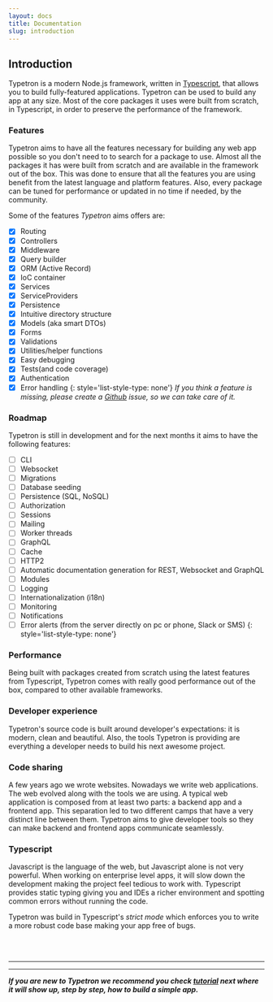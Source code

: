 ```yaml
---
layout: docs
title: Documentation
slug: introduction
---
```


## Introduction

Typetron is a modern Node.js framework, written in [Typescript](http://www.typescriptlang.org/), that allows
you to build fully-featured applications. Typetron can be used to build any app at any size.
Most of the core packages it uses were built from scratch, in Typescript, in order to preserve the performance of the
framework. 
 

### Features
Typetron aims to have all the features necessary for building any web app possible so you don't need to
to search for a package to use. Almost all the packages it has were built from scratch and are available
in the framework out of the box. 
This was done to ensure that all the features you are using benefit from the latest language and platform features. 
Also, every package can be tuned for performance or updated in no time if needed, by the community.

Some of the features _Typetron_ aims offers are:

* [x] Routing
* [x] Controllers
* [x] Middleware
* [x] Query builder
* [x] ORM (Active Record)
* [x] IoC container
* [x] Services
* [x] ServiceProviders
* [x] Persistence
* [x] Intuitive directory structure
* [x] Models (aka smart DTOs)
* [x] Forms
* [x] Validations
* [x] Utilities/helper functions
* [x] Easy debugging
* [x] Tests(and code coverage)
* [x] Authentication
* [x] Error handling
{: style='list-style-type: none'}
_If you think a feature is missing, please create a [Github](https://github.com/typetron/typetron) issue, so we can take care of it._

### Roadmap
Typetron is still in development and for the next months it aims to have the following features:
* [ ] CLI
* [ ] Websocket
* [ ] Migrations
* [ ] Database seeding
* [ ] Persistence (SQL, NoSQL)
* [ ] Authorization
* [ ] Sessions
* [ ] Mailing
* [ ] Worker threads
* [ ] GraphQL
* [ ] Cache
* [ ] HTTP2
* [ ] Automatic documentation generation for REST, Websocket and GraphQL
* [ ] Modules
* [ ] Logging
* [ ] Internationalization (i18n)
* [ ] Monitoring
* [ ] Notifications
* [ ] Error alerts (from the server directly on pc or phone, Slack or SMS)
{: style='list-style-type: none'}

### Performance
Being built with packages created from scratch using the latest features from Typescript, Typetron 
comes with really good performance out of the box, compared to other available frameworks.

### Developer experience
Typetron's source code is built around developer's expectations: it is modern, clean and beautiful.
Also, the tools Typetron is providing are everything a developer needs to build his next awesome project.

### Code sharing
A few years ago we wrote websites. Nowadays we write web applications. The web evolved along with the tools
we are using. A typical web application is composed from at least two parts: a backend app and a frontend app.
This separation led to two different camps that have a very distinct line between them. Typetron aims to 
give developer tools so they can make backend and frontend apps communicate seamlessly.    

### Typescript
Javascript is the language of the web, but Javascript alone is not very powerful. When working on enterprise
level apps, it will slow down the development making the project feel tedious to work with. Typescript
provides static typing giving you and IDEs a richer environment and spotting common errors without running the code. 

Typetron was build in Typescript's _strict mode_ which enforces you to write a more robust code base making your
app free of bugs.

<br />
<br />

---
---
**_If you are new to Typetron we recommend you check [tutorial](/tutorials) next where it will show up, step by step, how to
build a simple app._**
